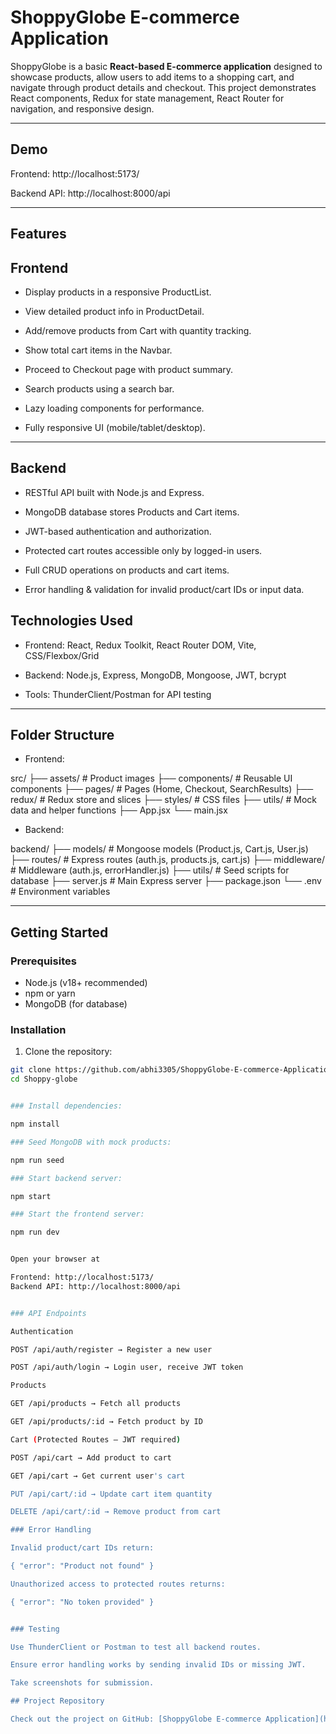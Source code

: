 # ShoppyGlobe E-commerce Application

ShoppyGlobe is a basic **React-based E-commerce application** designed to showcase products, allow users to add items to a shopping cart, and navigate through product details and checkout. This project demonstrates React components, Redux for state management, React Router for navigation, and responsive design.

---


## Demo

Frontend: http://localhost:5173/

Backend API: http://localhost:8000/api

---

## Features

## Frontend

- Display products in a responsive ProductList.

- View detailed product info in ProductDetail.

- Add/remove products from Cart with quantity tracking.

- Show total cart items in the Navbar.

- Proceed to Checkout page with product summary.

- Search products using a search bar.

- Lazy loading components for performance.

- Fully responsive UI (mobile/tablet/desktop).

---

## Backend

- RESTful API built with Node.js and Express.

- MongoDB database stores Products and Cart items.

- JWT-based authentication and authorization.

- Protected cart routes accessible only by logged-in users.

- Full CRUD operations on products and cart items.

- Error handling & validation for invalid product/cart IDs or input data.

## Technologies Used

- Frontend: React, Redux Toolkit, React Router DOM, Vite, CSS/Flexbox/Grid

- Backend: Node.js, Express, MongoDB, Mongoose, JWT, bcrypt

- Tools: ThunderClient/Postman for API testing 

---

## Folder Structure

- Frontend:

src/
├── assets/             # Product images
├── components/         # Reusable UI components
├── pages/              # Pages (Home, Checkout, SearchResults)
├── redux/              # Redux store and slices
├── styles/             # CSS files
├── utils/              # Mock data and helper functions
├── App.jsx
└── main.jsx


- Backend:

backend/
├── models/             # Mongoose models (Product.js, Cart.js, User.js)
├── routes/             # Express routes (auth.js, products.js, cart.js)
├── middleware/         # Middleware (auth.js, errorHandler.js)
├── utils/              # Seed scripts for database
├── server.js           # Main Express server
├── package.json
└── .env                # Environment variables


---

## Getting Started

### Prerequisites

- Node.js (v18+ recommended)  
- npm or yarn  
- MongoDB (for database)

### Installation

1. Clone the repository:

```bash
git clone https://github.com/abhi3305/ShoppyGlobe-E-commerce-Application.git
cd Shoppy-globe


### Install dependencies:

npm install

### Seed MongoDB with mock products:

npm run seed

### Start backend server:

npm start

### Start the frontend server:

npm run dev


Open your browser at 

Frontend: http://localhost:5173/
Backend API: http://localhost:8000/api


### API Endpoints

Authentication

POST /api/auth/register → Register a new user

POST /api/auth/login → Login user, receive JWT token

Products

GET /api/products → Fetch all products

GET /api/products/:id → Fetch product by ID

Cart (Protected Routes – JWT required)

POST /api/cart → Add product to cart

GET /api/cart → Get current user's cart

PUT /api/cart/:id → Update cart item quantity

DELETE /api/cart/:id → Remove product from cart

### Error Handling

Invalid product/cart IDs return:

{ "error": "Product not found" }

Unauthorized access to protected routes returns:

{ "error": "No token provided" }


### Testing

Use ThunderClient or Postman to test all backend routes.

Ensure error handling works by sending invalid IDs or missing JWT.

Take screenshots for submission.

## Project Repository

Check out the project on GitHub: [ShoppyGlobe E-commerce Application](https://github.com/abhi3305/ShoppyGlobe-E-commerce-Application)
